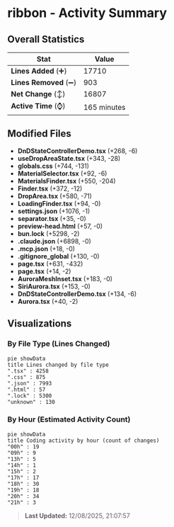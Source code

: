 # ribbon - Activity Summary 

## Overall Statistics

| Stat                   | Value                                                             |
| ---------------------- | ----------------------------------------------------------------- |
| **Lines Added** (➕)   | 17710                                          |
| **Lines Removed** (➖) | 903                                        |
| **Net Change** (↕)    | 16807                |
| **Active Time** (⌚)   | 165 minutes |


## Modified Files
- **DnDStateControllerDemo.tsx** (+268, -6)
- **useDropAreaState.tsx** (+343, -28)
- **globals.css** (+744, -131)
- **MaterialSelector.tsx** (+92, -6)
- **MaterialsFinder.tsx** (+550, -204)
- **Finder.tsx** (+372, -12)
- **DropArea.tsx** (+580, -71)
- **LoadingFinder.tsx** (+94, -0)
- **settings.json** (+1076, -1)
- **separator.tsx** (+35, -0)
- **preview-head.html** (+57, -0)
- **bun.lock** (+5298, -2)
- **.claude.json** (+6898, -0)
- **.mcp.json** (+18, -0)
- **.gitignore_global** (+130, -0)
- **page.tsx** (+631, -432)
- **page.tsx** (+14, -2)
- **AuroraMeshInset.tsx** (+183, -0)
- **SiriAurora.tsx** (+153, -0)
- **DnDStateControllerDemo.tsx** (+134, -6)
- **Aurora.tsx** (+40, -2)

## Visualizations

### By File Type (Lines Changed)

```mermaid
pie showData
title Lines changed by file type
".tsx" : 4258
".css" : 875
".json" : 7993
".html" : 57
".lock" : 5300
"unknown" : 130
```

### By Hour (Estimated Activity Count)

```mermaid
pie showData
title Coding activity by hour (count of changes)
"00h" : 19
"09h" : 9
"13h" : 5
"14h" : 1
"15h" : 2
"17h" : 17
"18h" : 30
"19h" : 18
"20h" : 34
"21h" : 3
```


> **Last Updated:** 12/08/2025, 21:07:57